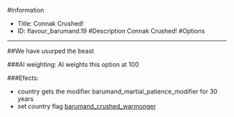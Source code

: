 #Information
 - Title: Connak Crushed!
 - ID: flavour_barumand.19
#Description
Connak Crushed!
#Options

___
##We have usurped the beast

###AI weighting:
AI weights this option at 100


###Efects:<ul><li>country gets the modifier barumand_martial_patience_modifier for 30 years</li><li>set country flag [barumand_crushed_warmonger](../flags/barumand_crushed_warmonger.md)</li></ul>
